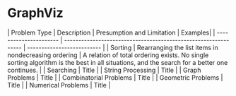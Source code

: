 # GraphViz

| Problem Type           | Description                                                     | Presumption and Limitation | Examples|
| ---------------------- | --------------------------------------------------------------- | -------------------------- |
| Sorting                | Rearranging the list items in nondecreasing ordering | A relation of total ordering exists. No single sorting algorithm is the best in all situations, and the search for a better one continues.                       |
| Searching              | Title                                                           |
| String Processing      | Title                                                           |
| Graph Problems         | Title                                                           |
| Combinatorial Problems | Title                                                           |
| Geometric Problems     | Title                                                           |
| Numerical Problems     | Title                                                           |
